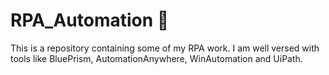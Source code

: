 # RPA_Automation 🤖
This is a repository containing some of my RPA work. 
I am well versed with tools like BluePrism, AutomationAnywhere, WinAutomation and UiPath.  
